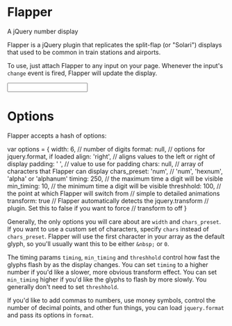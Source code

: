 Flapper
=======

A jQuery number display

Flapper is a jQuery plugin that replicates the split-flap (or "Solari") displays that used to be common
in train stations and airports.

To use, just attach Flapper to any input on your page. Whenever the input's `change` event is fired,
Flapper will update the display.

  <input id="display" />
  
  <script type="text/javascript">
    $('#display').flapper().val('1234').change();
  </script>

Options
=======

Flapper accepts a hash of options:

  var options = {
    width: 6,             // number of digits
    format: null,         // options for jquery.format, if loaded
    align: 'right',       // aligns values to the left or right of display
    padding: '&nbsp;',    // value to use for padding
    chars: null,          // array of characters that Flapper can display
    chars_preset: 'num',  // 'num', 'hexnum', 'alpha' or 'alphanum'
    timing: 250,          // the maximum time a digit will be visible
    min_timing: 10,       // the minimum time a digit will be visible
    threshhold: 100,      // the point at which Flapper will switch from
                          // simple to detailed animations
    transform: true       // Flapper automatically detects the jquery.transform
                          // plugin. Set this to false if you want to force
                          // transform to off
  }

Generally, the only options you will care about are `width` and `chars_preset`. If you want to use a custom
set of characters, specify `chars` instead of `chars_preset`. Flapper will use the first character in your array
as the default glyph, so you'll usually want this to be either `&nbsp;` or `0`.

The timing params `timing`, `min_timing` and `threshhold` control how fast the glyphs flash by as the display
changes. You can set `timing` to a higher number if you'd like a slower, more obvious transform effect. You
can set `min_timing` higher if you'd like the glyphs to flash by more slowly. You generally don't need to set
`threshhold`.

If you'd like to add commas to numbers, use money symbols, control the number of decimal points, and other
fun things, you can load `jquery.format` and pass its options in `format`.
